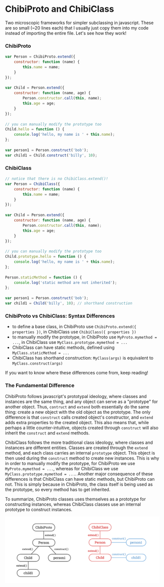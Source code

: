 ChibiProto and ChibiClass
=========================

Two microscopic frameworks for simpler subclassing in javascript. These are so small (~20 lines each) that I usually just copy them into my code instead of importing the entire file. Let's see how they work!

### ChibiProto

```js
var Person = ChibiProto.extend({
	constructor: function (name) {
		this.name = name;
	}
});

var Child = Person.extend({
	constructor: function (name, age) {
		Person.constructor.call(this, name);
		this.age = age;
	}
});

// you can manually modify the prototype too
Child.hello = function () {
	console.log('hello, my name is ' + this.name);
};

var person1 = Person.construct('bob');
var child1 = Child.construct('billy', 10);
```

### ChibiClass

```js
// notice that there is no ChibiClass.extend()!
var Person = ChibiClass({
	constructor: function (name) {
		this.name = name;
	}
});

var Child = Person.extend({
	constructor: function (name, age) {
		Person.constructor.call(this, name);
		this.age = age;
	}
});

// you can manually modify the prototype too
Child.prototype.hello = function () {
	console.log('hello, my name is ' + this.name);
};

Person.staticMethod = function () {
	console.log('static method are not inherited');
};

var person1 = Person.construct('bob');
var child1 = Child('billy', 10); // shorthand construction
```

### ChibiProto vs ChibiClass: Syntax Differences

* to define a base class, in ChibiProto use `ChibiProto.extend({ properties })`, in ChibiClass use `ChibiClass({ properties })`
* to manually modify the prototype, in ChibiProto use `MyProto.mymethod = ...`, in ChibiClass use `MyClass.prototype.mymethod = ...`
* ChibiClass can have static methods, defined using `MyClass.staticMethod = ...`
* ChibiClass has shorthand construction: `MyClass(args)` is equivalent to `MyClass.construct(args)`

If you want to know where these differences come from, keep reading!

### The Fundamental Difference

ChibiProto follows javascript's prototypal ideology, where classes and instances are the same thing, and any object can serve as a "prototype" for another object. Thus, `contruct` and `extend` both essentially do the same thing: create a new object with the old object as the prototype. The only difference is that `construct` calls created object's constructor, and `extend` adds extra properties to the created object. This also means that, while perhaps a little counter-intuitive, objects created through `construct` will also inherit the `construct` and `extend` methods.

ChibiClass follows the more traditional class ideology, where classes and instances are different entities. Classes are created through the `extend` method, and each class carries an internal `prototype` object. This object is then used during the `construct` method to create new instances. This is why in order to manually modify the prototype, for ChibiProto we use `MyProto.mymethod = ...`, whereas for ChibiClass we use `MyClass.prototype.mymethod = ...`. Another major consequence of these differences is that ChibiClass can have static methods, but ChibiProto can not. This is simply because in ChibiProto, the class itself is being used as the prototype, so every method has to get inherited.

To summarize, ChibiProto classes uses themselves as a prototype for constructing instances, whereas ChibiClass classes use an internal prototype to construct instances.

![diagrams](diagrams.png)
